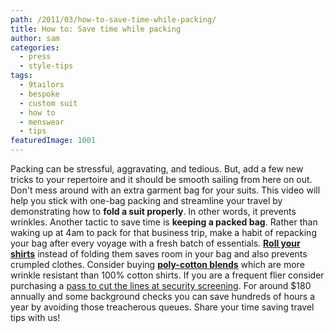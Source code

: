```yaml
---
path: /2011/03/how-to-save-time-while-packing/
title: How to: Save time while packing
author: sam
categories: 
  - press
  - style-tips
tags: 
  - 9tailors
  - bespoke
  - custom suit
  - how to
  - menswear
  - tips
featuredImage: 1001
---
```

Packing can be stressful, aggravating, and tedious. But, add a few new tricks to your repertoire and it should be smooth sailing from here on out. Don't mess around with an extra garment bag for your suits. This video will help you stick with one-bag packing and streamline your travel by demonstrating how to **fold a suit properly**. In other words, it prevents wrinkles. Another tactic to save time is **keeping a packed bag**. Rather than waking up at 4am to pack for that business trip, make a habit of repacking your bag after every voyage with a fresh batch of essentials. [**Roll your shirts**](http://www.wikihow.com/Roll-Clothes) instead of folding them saves room in your bag and also prevents crumpled clothes. Consider buying [**poly-cotton blends**](http://9tailors.blogspot.com/www.9tailors.com) which are more wrinkle resistant than 100% cotton shirts. If you are a frequent flier consider purchasing a [pass to cut the lines at security screening](http://articles.latimes.com/2011/mar/21/business/la-fi-0321-travel-briefcase-20110321). For around $180 annually and some background checks you can save hundreds of hours a year by avoiding those treacherous queues. Share your time saving travel tips with us!